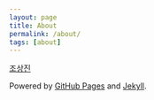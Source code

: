 ```yaml
---
layout: page
title: About
permalink: /about/
tags: [about]
---
```


[조상진](https://connut.com)

Powered by [GitHub Pages](https://pages.github.com) and [Jekyll](https://jekyllrb.com).